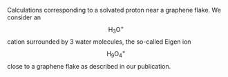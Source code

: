 Calculations corresponding to a solvated proton near a graphene flake.
We consider an $$\text{H}_3\text{O}^+$$ cation surrounded by 3 water molecules, the so-called Eigen ion  $$\text{H}_9\text{O}_4^+$$ close to a graphene flake as described in our publication.

